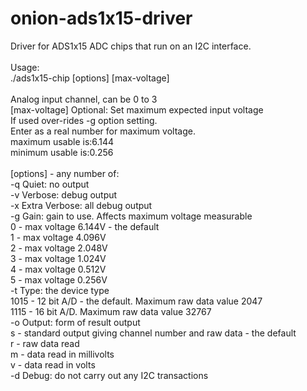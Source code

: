 # onion-ads1x15-driver
Driver for ADS1x15 ADC chips that run on an I2C interface.<br>
<br>
Usage:<br>
	./ads1x15-chip [options] <channel> [max-voltage]<br>
<br>
<channel>	Analog input channel, can be 0 to 3<br>
[max-voltage]	Optional: Set maximum expected input voltage<br>
	If used over-rides -g option setting.<br>
	Enter as a real number for maximum voltage.<br>
		maximum usable is:6.144<br>
		minimum usable is:0.256<br>
<br>
[options] - any number of:<br>
	-q	Quiet: no output<br>
	-v	Verbose: debug output<br>
	-x	Extra Verbose: all debug output<br>
	-g<gain>    Gain: gain to use. Affects maximum voltage measurable<br>
	    0 - max voltage 6.144V - the default<br>
	    1 - max voltage 4.096V<br>
	    2 - max voltage 2.048V<br>
	    3 - max voltage 1.024V<br>
	    4 - max voltage 0.512V<br>
	    5 - max voltage 0.256V<br>
	-t<type>    Type: the device type<br>
	    1015 - 12 bit A/D - the default. Maximum raw data value 2047<br>
	    1115 - 16 bit A/D. Maximum raw data value 32767<br>
	-o<output>  Output: form of result output<br>
	    s - standard output giving channel number and raw data - the default<br>
	    r - raw data read<br>
	    m - data read in millivolts<br>
	    v - data read in volts<br>
	-d	Debug: do not carry out any I2C transactions<br>
